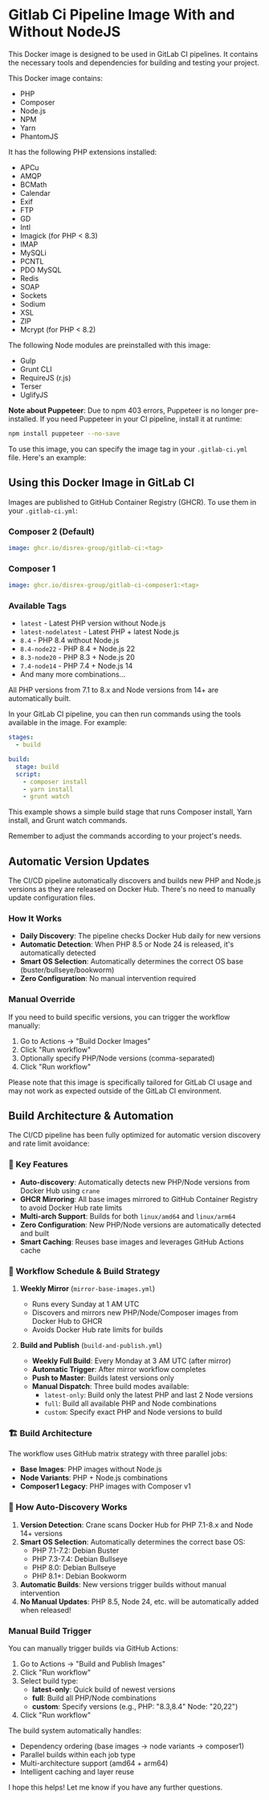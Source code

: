 # Gitlab Ci Pipeline Image With and Without NodeJS

This Docker image is designed to be used in GitLab CI pipelines. It contains the necessary tools and dependencies for building and testing your project.

This Docker image contains:

- PHP
- Composer
- Node.js
- NPM
- Yarn
- PhantomJS

It has the following PHP extensions installed:

- APCu
- AMQP
- BCMath
- Calendar
- Exif
- FTP
- GD
- Intl
- Imagick (for PHP < 8.3)
- IMAP
- MySQLi
- PCNTL
- PDO MySQL
- Redis
- SOAP
- Sockets
- Sodium
- XSL
- ZIP
- Mcrypt (for PHP < 8.2)

The following Node modules are preinstalled with this image:
- Gulp
- Grunt CLI
- RequireJS (r.js)
- Terser
- UglifyJS

**Note about Puppeteer**: Due to npm 403 errors, Puppeteer is no longer pre-installed. 
If you need Puppeteer in your CI pipeline, install it at runtime:
```bash
npm install puppeteer --no-save
```

To use this image, you can specify the image tag in your  `.gitlab-ci.yml`  file. Here's an example:

## Using this Docker Image in GitLab CI

Images are published to GitHub Container Registry (GHCR). To use them in your `.gitlab-ci.yml`:

### Composer 2 (Default)
```yaml
image: ghcr.io/disrex-group/gitlab-ci:<tag>
```

### Composer 1
```yaml
image: ghcr.io/disrex-group/gitlab-ci-composer1:<tag>
```

### Available Tags

- `latest` - Latest PHP version without Node.js
- `latest-nodelatest` - Latest PHP + latest Node.js
- `8.4` - PHP 8.4 without Node.js
- `8.4-node22` - PHP 8.4 + Node.js 22
- `8.3-node20` - PHP 8.3 + Node.js 20
- `7.4-node14` - PHP 7.4 + Node.js 14
- And many more combinations...

All PHP versions from 7.1 to 8.x and Node versions from 14+ are automatically built.

In your GitLab CI pipeline, you can then run commands using the tools available in the image. For example:
```yaml
stages:
  - build

build:
  stage: build
  script:
    - composer install
    - yarn install
    - grunt watch
```
This example shows a simple build stage that runs Composer install, Yarn install, and Grunt watch commands.

Remember to adjust the commands according to your project's needs.

## Automatic Version Updates

The CI/CD pipeline automatically discovers and builds new PHP and Node.js versions as they are released on Docker Hub. There's no need to manually update configuration files.

### How It Works

- **Daily Discovery**: The pipeline checks Docker Hub daily for new versions
- **Automatic Detection**: When PHP 8.5 or Node 24 is released, it's automatically detected
- **Smart OS Selection**: Automatically determines the correct OS base (buster/bullseye/bookworm)
- **Zero Configuration**: No manual intervention required

### Manual Override

If you need to build specific versions, you can trigger the workflow manually:
1. Go to Actions → "Build Docker Images"
2. Click "Run workflow"
3. Optionally specify PHP/Node versions (comma-separated)
4. Click "Run workflow"

Please note that this image is specifically tailored for GitLab CI usage and may not work as expected outside of the GitLab CI environment.

## Build Architecture & Automation

The CI/CD pipeline has been fully optimized for automatic version discovery and rate limit avoidance:

### 🚀 Key Features

- **Auto-discovery**: Automatically detects new PHP/Node versions from Docker Hub using `crane`
- **GHCR Mirroring**: All base images mirrored to GitHub Container Registry to avoid Docker Hub rate limits
- **Multi-arch Support**: Builds for both `linux/amd64` and `linux/arm64`
- **Zero Configuration**: New PHP/Node versions are automatically detected and built
- **Smart Caching**: Reuses base images and leverages GitHub Actions cache

### 📅 Workflow Schedule & Build Strategy

1. **Weekly Mirror** (`mirror-base-images.yml`)
   - Runs every Sunday at 1 AM UTC
   - Discovers and mirrors new PHP/Node/Composer images from Docker Hub to GHCR
   - Avoids Docker Hub rate limits for builds

2. **Build and Publish** (`build-and-publish.yml`)
   - **Weekly Full Build**: Every Monday at 3 AM UTC (after mirror)
   - **Automatic Trigger**: After mirror workflow completes
   - **Push to Master**: Builds latest versions only
   - **Manual Dispatch**: Three build modes available:
     - `latest-only`: Build only the latest PHP and last 2 Node versions
     - `full`: Build all available PHP and Node combinations
     - `custom`: Specify exact PHP and Node versions to build

### 🏗️ Build Architecture

The workflow uses GitHub matrix strategy with three parallel jobs:
- **Base Images**: PHP images without Node.js
- **Node Variants**: PHP + Node.js combinations  
- **Composer1 Legacy**: PHP images with Composer v1

### 🔄 How Auto-Discovery Works

1. **Version Detection**: Crane scans Docker Hub for PHP 7.1-8.x and Node 14+ versions
2. **Smart OS Selection**: Automatically determines the correct base OS:
   - PHP 7.1-7.2: Debian Buster
   - PHP 7.3-7.4: Debian Bullseye  
   - PHP 8.0: Debian Bullseye
   - PHP 8.1+: Debian Bookworm
3. **Automatic Builds**: New versions trigger builds without manual intervention
4. **No Manual Updates**: PHP 8.5, Node 24, etc. will be automatically added when released!


### Manual Build Trigger

You can manually trigger builds via GitHub Actions:

1. Go to Actions → "Build and Publish Images"
2. Click "Run workflow"
3. Select build type:
   - **latest-only**: Quick build of newest versions
   - **full**: Build all PHP/Node combinations
   - **custom**: Specify versions (e.g., PHP: "8.3,8.4" Node: "20,22")
4. Click "Run workflow"

The build system automatically handles:
- Dependency ordering (base images → node variants → composer1)
- Parallel builds within each job type
- Multi-architecture support (amd64 + arm64)
- Intelligent caching and layer reuse

I hope this helps! Let me know if you have any further questions.
